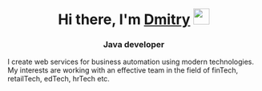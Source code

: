 <h1 align="center">Hi there, I'm <a href="https://t.me/Burko20" target="_blank">Dmitry</a> 
<img src="https://github.com/blackcater/blackcater/raw/main/images/Hi.gif" height="32"/></h1>
<h3 align="center">Java developer</h3>
I create web services for business automation using modern technologies.<br>
My interests are working with an effective team in the field of finTech, retailTech, edTech, hrTech etc.<br>
